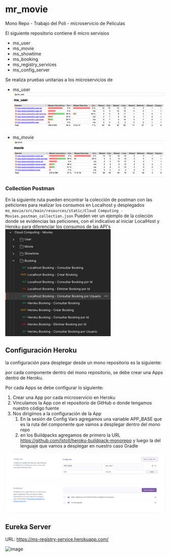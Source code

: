 # mr_movie
Mono Repo - Trabajo del Poli - microservicio de Peliculas

El siguiente repositorio contiene 6 micro servisios
* ms_user
* ms_movie
* ms_showtime
* ms_booking
* ms_registry_services
* ms_config_server


Se realiza pruebas unitarias a los microservicios de
* ms_user
![Reporte Image](ms_user/src/main/resources/static/report-unit-test.png)


* ms_movie
![Reporte Image](ms_movie/src/main/resources/static/report-unit-test.png)

### Collection Postman
En la siguiente ruta pueden encontrar la colección de postman con las peticiones para realizar los consumos en Localhost y desplegados 
`ms_movie/src/main/resources/static/Cloud Computing - Movies.postman_collection.json`
Pueden ver un ejemplo de la coleción donde se evidencias las peticiones, con el indicativo al iniciar LocalHost y Heroku para diferenciar los consumos de las API's
![Collection Postman](ms_movie/src/main/resources/static/collection-postman.png)

## Configuración Heroku

la configuración para desplegar desde un mono repositorio es la siguiente:

por cada componente dentro del mono repositorio, se debe crear una Apps dentro de Heroku.

Por cada Apps se debe configurar lo siguiente:

1. Crear una App por cada microservicio en Heroku
2. Vinculamos la App con el repositorio de GitHub o donde tengamos nuestro código fuente
3. Nos dirigimos a la configuración de la App
    1. En la sesión de Config Vars agregamos una variable APP_BASE que es la ruta del componente que vamos a desplegar dentro del mono repo
    2. en los Buildpacks agregamos de primero la URL https://github.com/lstoll/heroku-buildpack-monorepo y luego la del lenguaje que vamos a desplegar en nuestro caso Gradle

![Config Heroku](ms_movie/src/main/resources/static/config-heroku.png)

## Eureka Server
URL: https://ms-registry-service.herokuapp.com/

![image](https://user-images.githubusercontent.com/42454251/180623013-44842662-560b-4009-9b0a-0a0c3a3d3d38.png)

